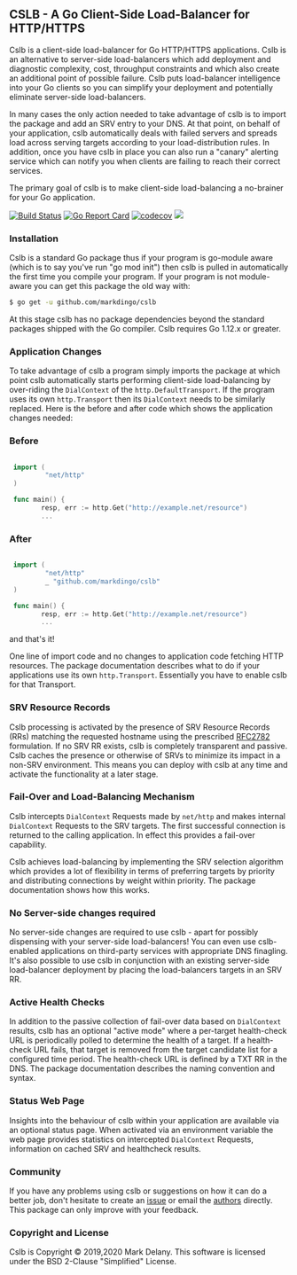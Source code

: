 ## CSLB - A Go Client-Side Load-Balancer for HTTP/HTTPS

Cslb is a client-side load-balancer for Go HTTP/HTTPS applications. Cslb is an alternative to
server-side load-balancers which add deployment and diagnostic complexity, cost, throughput
constraints and which also create an additional point of possible failure. Cslb puts load-balancer
intelligence into your Go clients so you can simplify your deployment and potentially eliminate
server-side load-balancers.

In many cases the only action needed to take advantage of cslb is to import the package and add an
SRV entry to your DNS. At that point, on behalf of your application, cslb automatically deals with
failed servers and spreads load across serving targets according to your load-distribution rules. In
addition, once you have cslb in place you can also run a "canary" alerting service which can
notify you when clients are failing to reach their correct services.

The primary goal of cslb is to make client-side load-balancing a no-brainer for your Go application.

[![Build Status](https://travis-ci.org/markdingo/cslb.svg?branch=master)](https://travis-ci.org/markdingo/cslb)
[![Go Report Card](https://goreportcard.com/badge/github.com/markdingo/cslb)](https://goreportcard.com/report/github.com/markdingo/cslb)
[![codecov](https://codecov.io/gh/markdingo/cslb/branch/master/graph/badge.svg)](https://codecov.io/gh/markdingo/cslb)
[![](https://godoc.org/github.com/markdingo/cslb?status.svg)](https://godoc.org/github.com/markdingo/cslb)


### Installation

Cslb is a standard Go package thus if your program is go-module aware (which is to say
you've run "go mod init") then cslb is pulled in automatically the first time you compile
your program. If your program is not module-aware you can get this package the old way
with:

```sh
$ go get -u github.com/markdingo/cslb
```

At this stage cslb has no package dependencies beyond the standard packages shipped with the Go
compiler. Cslb requires Go 1.12.x or greater.

### Application Changes

To take advantage of cslb a program simply imports the package at which point cslb automatically
starts performing client-side load-balancing by over-riding the `DialContext` of the
`http.DefaultTransport`. If the program uses its own `http.Transport` then its `DialContext` needs to
be similarly replaced. Here is the before and after code which shows the application changes needed:

### Before

```go

 import (
         "net/http"
 )

 func main() {
        resp, err := http.Get("http://example.net/resource")
        ...
```

### After

```go

 import (
         "net/http"
         _ "github.com/markdingo/cslb"
 )

 func main() {
        resp, err := http.Get("http://example.net/resource")
        ...
```

and that's it!

One line of import code and no changes to application code fetching HTTP resources. The package
documentation describes what to do if your applications use its own `http.Transport`. Essentially
you have to enable cslb for that Transport.

### SRV Resource Records

Cslb processing is activated by the presence of SRV Resource Records (RRs) matching the requested
hostname using the prescribed [RFC2782](https://tools.ietf.org/rfc/rfc2782.txt) formulation. If no
SRV RR exists, cslb is completely transparent and passive. Cslb caches the presence or otherwise of
SRVs to minimize its impact in a non-SRV environment. This means you can deploy with cslb at any
time and activate the functionality at a later stage.

### Fail-Over and Load-Balancing Mechanism

Cslb intercepts `DialContext` Requests made by `net/http` and makes internal `DialContext` Requests
to the SRV targets. The first successful connection is returned to the calling application. In
effect this provides a fail-over capability.

Cslb achieves load-balancing by implementing the SRV selection algorithm which provides a lot of
flexibility in terms of preferring targets by priority and distributing connections by weight within
priority. The package documentation shows how this works.

### No Server-side changes required

No server-side changes are required to use cslb - apart for possibly dispensing with your
server-side load-balancers! You can even use cslb-enabled applications on third-party services with
appropriate DNS finagling. It's also possible to use cslb in conjunction with an existing
server-side load-balancer deployment by placing the load-balancers targets in an SRV RR.

### Active Health Checks

In addition to the passive collection of fail-over data based on `DialContext` results, cslb has an
optional "active mode" where a per-target health-check URL is periodically polled to determine the
health of a target. If a health-check URL fails, that target is removed from the target candidate
list for a configured time period. The health-check URL is defined by a TXT RR in the DNS. The
package documentation describes the naming convention and syntax.

### Status Web Page

Insights into the behaviour of cslb within your application are available via an optional status
page. When activated via an environment variable the web page provides statistics on intercepted
`DialContext` Requests, information on cached SRV and healthcheck results.

### Community

If you have any problems using cslb or suggestions on how it can do a better job, don't hesitate to
create an [issue](https://github.com/markdingo/cslb/issues) or email the
[authors](https://github.com/markdingo/cslb/blob/master/AUTHORS) directly. This package can only
improve with your feedback.

### Copyright and License

Cslb is Copyright :copyright: 2019,2020 Mark Delany. This software  is licensed under the BSD 2-Clause "Simplified" License.
